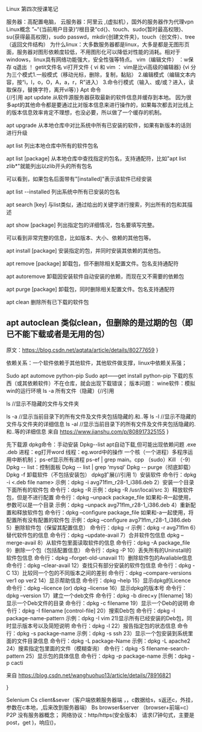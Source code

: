 Linux   第四次授课笔记


服务器：高配置电脑，
云服务器：阿里云 ,(虚拟机），国外的服务器作为代理vpn
Linux概念  ”~“{当前用户目录}“/根目录“cd{}、touch、sudo{暂时最高权限}、su{获得最高权限}，sudo passwd，mkdir{创建文件夹}，touch（创文件）、tree（返回文件结构）
为什么linux：大多数服务器都是linux，大多是都是无图形页面，服务器对图形依赖度较低，不用图形化可以降低对性能的消耗。相对于windows，linux具有网络功能强大，安全性强等特点。
vim（编辑文件）  ：w保存  q退出  ！  getit文件名
vi打开文件
{ vi 和 vim  ： vim是比vi高级的编辑器}
{vi  分为三个模式1.一般模式（移动光标，删除，复制，黏贴） 2.编辑模式（编辑文本内容，按“i，l，o，O，A，a，r，R”进入） 3.命令行模式（输入、或/或？进入，读取保存，替换字符，离开vi等）}
Apt 命令  
{//引用
apt update
从软件源服务器获取最新的软件信息并缓存到本地。
因为很多apt的其他命令都是要通过比对版本信息来进行操作的，如果每次都去对比线上的版本信息效率肯定不理想，也没必要，所以做了一个缓存的机制。


apt upgrade
从本地仓库中对比系统中所有已安装的软件，如果有新版本的话则进行升级


apt list
列出本地仓库中所有的软件包名


apt list [package]
从本地仓库中查找指定的包名，支持通配符，比如"apt list zlib*"就能列出以zlib开头的所有包名




可以看到，如果包名后面带有"[installed]"表示该软件已经安装


apt list --installed
列出系统中所有已安装的包名


apt search [key]
与list类似，通过给出的关键字进行搜索，列出所有的包和其描述


apt show [package]
列出指定包的详细情况，包名要填写完整。



可以看到非常完整的信息，比如版本、大小、依赖的其他包等。


apt install [package]
安装指定的包，并同时安装其依赖的其他包。


apt remove [package]
卸载包，但不删除相关配置文件。包名支持通配符


apt autoremove
卸载因安装软件自动安装的依赖，而现在又不需要的依赖包 


apt purge [package]
卸载包，同时删除相关配置文件。包名支持通配符


apt clean
删除所有已下载的软件包


apt autoclean
类似clean，但删除的是过期的包（即已不能下载或者是无用的包）
--------------------- 
原文：https://blog.csdn.net/aqtata/article/details/80277659 
}


依赖关系：一个软件依赖于其他软件，其他软件做支撑，linux中依赖关系强；

Sudo apt automove python-pip
Sudo apt——get install python-pip
下载的东西（或其依赖软件）不在仓库，就会出现下载错误；
版本问题：
wine软件：模拟win的运行环境
ls -a 所有文件（隐藏）{//引用

ls //显示不隐藏的文件与文件夹


ls -a //显示当前目录下的所有文件及文件夹包括隐藏的.和..等
ls -l //显示不隐藏的文件与文件夹的详细信息
ls -al //显示当前目录下的所有文件及文件夹包括隐藏的.和..等的详细信息
来自 <https://www.jianshu.com/p/808917325155> 
}



先下载源
dpkg命令：手动安装
Dpkg--list
apt自动下载,但可能出现依赖问题
.exe
.deb
进程：eg打开word
线程：eg.word中的操作
一个核（一个进程）多程序运用中断机制；
ps-ef显示所有进程
ps-ef | grep main。cpp
（sudo）Kill （-9） 
Dpkg -- list：控制面板
Dpkg -- list | grep ‘mysql’
Dpkg -- purge（彻底卸载）
Dpkg -f  卸载软件（不包括安装包）
dpkg扩展{//引用
1）安装软件
命令行：dpkg -i <.deb file name>
示例：dpkg -i avg71flm_r28-1_i386.deb
2）安装一个目录下面所有的软件包
命令行：dpkg -R
示例：dpkg -R /usr/local/src
3）释放软件包，但是不进行配置
命令行：dpkg –unpack package_file 如果和-R一起使用，参数可以是一个目录
示例：dpkg –unpack avg71flm_r28-1_i386.deb
4）重新配置和释放软件包
命令行：dpkg –configure package_file
如果和-a一起使用，将配置所有没有配置的软件包
示例：dpkg –configure avg71flm_r28-1_i386.deb
5）删除软件包（保留其配置信息）
命令行：dpkg -r
示例：dpkg -r avg71flm
6）替代软件包的信息
命令行：dpkg –update-avail <Packages-file>
7）合并软件包信息
dpkg –merge-avail <Packages-file>
8）从软件包里面读取软件的信息
命令行：dpkg -A package_file
9）删除一个包（包括配置信息）
命令行：dpkg -P
10）丢失所有的Uninstall的软件包信息
命令行：dpkg –forget-old-unavail
11）删除软件包的Avaliable信息
命令行：dpkg –clear-avail
12）查找只有部分安装的软件包信息
命令行：dpkg -C
13）比较同一个包的不同版本之间的差别
命令行：dpkg –compare-versions ver1 op ver2
14）显示帮助信息
命令行：dpkg –help
15）显示dpkg的Licence
命令行：dpkg –licence (or) dpkg –license
16）显示dpkg的版本号
命令行：dpkg –version
17）建立一个deb文件
命令行：dpkg -b direc×y [filename]
18）显示一个Deb文件的目录
命令行：dpkg -c filename
19）显示一个Deb的说明
命令行：dpkg -I filename [control-file]
20）搜索Deb包
命令行：dpkg -l package-name-pattern
示例：dpkg -I vim
21)显示所有已经安装的Deb包，同时显示版本号以及简短说明
命令行：dpkg -l
22）报告指定包的状态信息
命令行：dpkg -s package-name
示例：dpkg -s ssh
23）显示一个包安装到系统里面的文件目录信息
命令行：dpkg -L package-Name
示例：dpkg -L apache2
24）搜索指定包里面的文件（模糊查询）
命令行：dpkg -S filename-search-pattern
25）显示包的具体信息
命令行：dpkg -p package-name
示例：dpkg -p cacti

来自 <https://blog.csdn.net/wanghuohuo13/article/details/78916821> 

}



Selenium
Cs  client&sever（客户端依赖服务器端 ，，c数据给s，s返还c，外挂，参数在c本地，,后来改到服务器端）
Bs browser&server （browser+前端=c）
P2P 没有服务器概念；
网络协议：http/https(安全版本）  请求(7钟句式，主要是post，get )，响应()，






